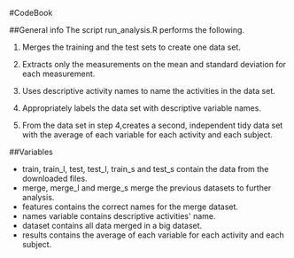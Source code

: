 #CodeBook

##General info
The script run_analysis.R performs the following.

1. Merges the training and the test sets to create one data set.

2. Extracts only the measurements on the mean and standard deviation for each measurement.

3. Uses descriptive activity names to name the activities in the data set.

4. Appropriately labels the data set with descriptive variable names.

5. From the data set in step 4,creates a second, independent tidy data set with the average of each variable for each activity and each subject.

##Variables

* train, train_l, test, test_l, train_s and test_s contain the data from the downloaded files.
* merge, merge_l and merge_s merge the previous datasets to further analysis.
* features contains the correct names for the merge dataset.
* names variable contains descriptive activities' name.
* dataset contains all data merged in a big dataset.
* results contains the average of each variable for each activity and each subject.

